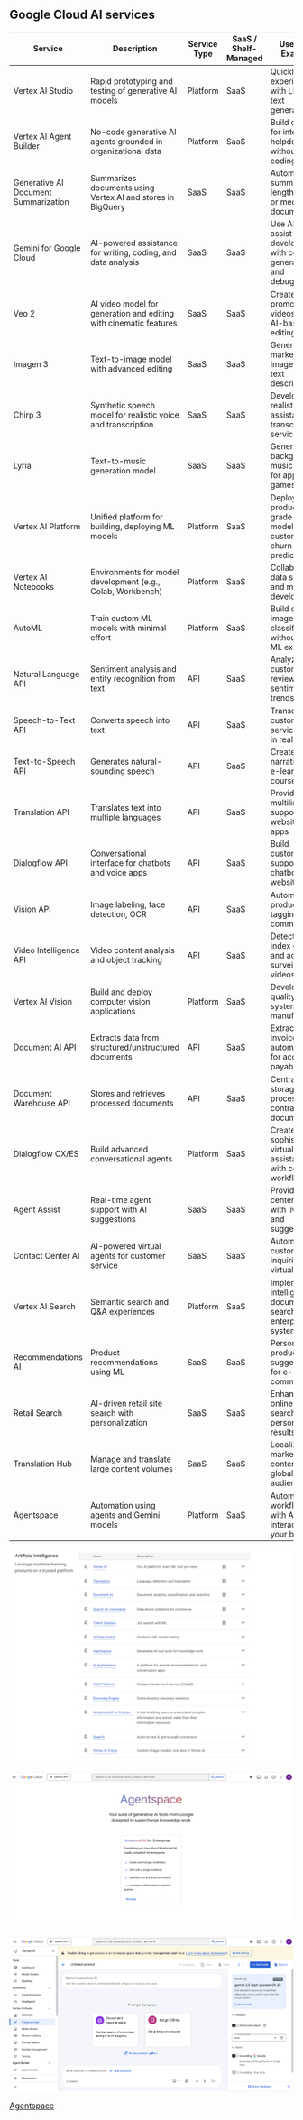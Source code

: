 ## Google Cloud AI services

| **Service**                          | **Description**                                                   | **Service Type** | **SaaS / Shelf-Managed** | **Use Case Example**                                            |
| ------------------------------------ | ----------------------------------------------------------------- | ---------------- | ------------------------ | --------------------------------------------------------------- |
| Vertex AI Studio                     | Rapid prototyping and testing of generative AI models             | Platform         | SaaS                     | Quickly experiment with LLMs for text generation                |
| Vertex AI Agent Builder              | No-code generative AI agents grounded in organizational data      | Platform         | SaaS                     | Build chatbots for internal IT helpdesk without coding          |
| Generative AI Document Summarization | Summarizes documents using Vertex AI and stores in BigQuery       | SaaS             | SaaS                     | Automatically summarize lengthy legal or medical documents      |
| Gemini for Google Cloud              | AI-powered assistance for writing, coding, and data analysis      | SaaS             | SaaS                     | Use AI to assist developers with code generation and debugging  |
| Veo 2                                | AI video model for generation and editing with cinematic features | SaaS             | SaaS                     | Create promotional videos with AI-based editing                 |
| Imagen 3                             | Text-to-image model with advanced editing                         | SaaS             | SaaS                     | Generate marketing images from text descriptions                |
| Chirp 3                              | Synthetic speech model for realistic voice and transcription      | SaaS             | SaaS                     | Develop realistic voice assistants and transcription services   |
| Lyria                                | Text-to-music generation model                                    | SaaS             | SaaS                     | Generate background music tracks for apps or games              |
| Vertex AI Platform                   | Unified platform for building, deploying ML models                | Platform         | SaaS                     | Deploy production-grade ML models for customer churn prediction |
| Vertex AI Notebooks                  | Environments for model development (e.g., Colab, Workbench)       | Platform         | SaaS                     | Collaborative data science and model development                |
| AutoML                               | Train custom ML models with minimal effort                        | Platform         | SaaS                     | Build custom image classifiers without deep ML expertise        |
| Natural Language API                 | Sentiment analysis and entity recognition from text               | API              | SaaS                     | Analyze customer reviews for sentiment trends                   |
| Speech-to-Text API                   | Converts speech into text                                         | API              | SaaS                     | Transcribe customer service calls in real-time                  |
| Text-to-Speech API                   | Generates natural-sounding speech                                 | API              | SaaS                     | Create audio narration for e-learning courses                   |
| Translation API                      | Translates text into multiple languages                           | API              | SaaS                     | Provide multilingual support on websites and apps               |
| Dialogflow API                       | Conversational interface for chatbots and voice apps              | API              | SaaS                     | Build customer support chatbots for websites                    |
| Vision API                           | Image labeling, face detection, OCR                               | API              | SaaS                     | Automate product tagging in e-commerce                          |
| Video Intelligence API               | Video content analysis and object tracking                        | API              | SaaS                     | Detect and index objects and actions in surveillance videos     |
| Vertex AI Vision                     | Build and deploy computer vision applications                     | Platform         | SaaS                     | Develop quality control systems for manufacturing               |
| Document AI API                      | Extracts data from structured/unstructured documents              | API              | SaaS                     | Extract invoice details automatically for accounts payable      |
| Document Warehouse API               | Stores and retrieves processed documents                          | API              | SaaS                     | Centralize storage of processed contract documents              |
| Dialogflow CX/ES                     | Build advanced conversational agents                              | Platform         | SaaS                     | Create sophisticated virtual assistants with complex workflows  |
| Agent Assist                         | Real-time agent support with AI suggestions                       | SaaS             | SaaS                     | Provide call center agents with live help and suggestions       |
| Contact Center AI                    | AI-powered virtual agents for customer service                    | SaaS             | SaaS                     | Automate customer inquiries with virtual agents                 |
| Vertex AI Search                     | Semantic search and Q\&A experiences                              | Platform         | SaaS                     | Implement intelligent document search within enterprise systems |
| Recommendations AI                   | Product recommendations using ML                                  | SaaS             | SaaS                     | Personalized product suggestions for e-commerce                 |
| Retail Search                        | AI-driven retail site search with personalization                 | SaaS             | SaaS                     | Enhance online retail search with personalized results          |
| Translation Hub                      | Manage and translate large content volumes                        | SaaS             | SaaS                     | Localize marketing content for global audiences                 |
| Agentspace                           | Automation using agents and Gemini models                         | Platform         | SaaS                     | Automate workflows with AI agents interacting on your behalf    |


![alt text](./image/gcp-1.png)

![alt text](./image/gcp-2.png)

![alt text](./image/gcp-3.png)


[Agentspace](https://youtu.be/OSB8QijrEIA)